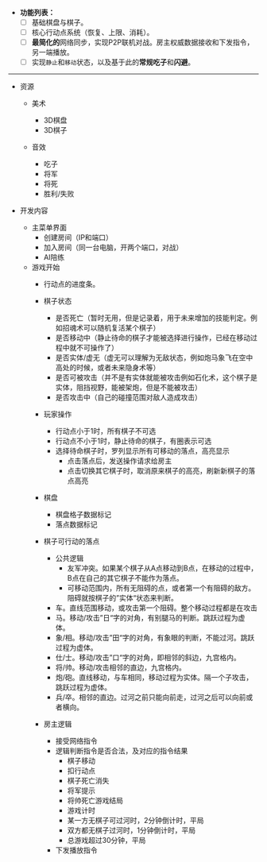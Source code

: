
- **功能列表：**
    - [ ] 基础棋盘与棋子。
    - [ ] 核心行动点系统（恢复、上限、消耗）。
    - [ ] **最简化的**网络同步，实现P2P联机对战。房主权威数据接收和下发指令，另一端播放。
    - [ ] 实现`静止`和`移动`状态，以及基于此的**常规吃子**和**闪避**。

---

 - 资源
	 - 美术
		 - 3D棋盘
		 - 3D棋子

	 - 音效
		 - 吃子
		 - 将军
		 - 将死
		 - 胜利/失败

 - 开发内容
	 - 主菜单界面
		 - 创建房间（IP和端口）
		 - 加入房间（同一台电脑，开两个端口，对战）
		 - AI陪练
	 - 游戏开始
		 - 行动点的进度条。
		 - 棋子状态
			 - 是否死亡（暂时无用，但是记录着，用于未来增加的技能判定。例如招魂术可以随机复活某个棋子）  
			 - 是否移动中（静止待命的棋子才能被选择进行操作，已经在移动过程中就不可操作了）  
			 - 是否实体/虚无（虚无可以理解为无敌状态，例如炮马象飞在空中高处的时候，或者未来隐身术等）  
			 - 是否可被攻击（并不是有实体就能被攻击例如石化术，这个棋子是实体，阻挡视野，能被架炮，但是不能被攻击）  
			 - 是否攻击中（自己的碰撞范围对敌人造成攻击）

		 - 玩家操作
			 - 行动点小于1时，所有棋子不可选
			 - 行动点不小于1时，静止待命的棋子，有圈表示可选
			 - 选择待命棋子时，罗列显示所有可移动的落点，高亮显示
				 - 点击落点后，发送操作请求给房主
				 - 点击切换其它棋子时，取消原来棋子的高亮，刷新新棋子的落点高亮
		 - 棋盘
			 - 棋盘格子数据标记
			 - 落点数据标记
			 
		 - 棋子可行动的落点
			 - 公共逻辑
				 - 友军冲突。如果某个棋子从A点移动到B点，在移动的过程中，B点在自己的其它棋子不能作为落点。
				 - 可移动范围内，所有无阻碍的点，或者第一个有阻碍的敌方。阻碍就按棋子的”实体“状态来判断。
			 - 车。直线范围移动，或攻击第一个阻碍。整个移动过程都是在攻击
			 - 马。移动/攻击”日“字的对角，有别腿马的判断。跳跃过程为虚体。
			 - 象/相。移动/攻击”田“字的对角，有象眼的判断，不能过河。跳跃过程为虚体。
			 - 仕/士。移动/攻击”口“字的对角，即相邻的斜边，九宫格内。
			 - 将/帅。移动/攻击相邻的直边，九宫格内。
			 - 炮/砲。直线移动，与车相同，移动过程为实体。隔一个子攻击，跳跃过程为虚体。
			 - 兵/卒。相邻的直边。过河之前只能向前走，过河之后可以向前或者横向。
			 
		 - 房主逻辑
			 - 接受网络指令
			 - 逻辑判断指令是否合法，及对应的指令结果
				 - 棋子移动
				 - 扣行动点
				 - 棋子死亡消失
				 - 将军提示
				 - 将帅死亡游戏结局
				 - 游戏计时
				 - 某一方无棋子可过河时，2分钟倒计时，平局
				 - 双方都无棋子过河时，1分钟倒计时，平局
				 - 总游戏超过30分钟，平局
			 - 下发播放指令
				 
